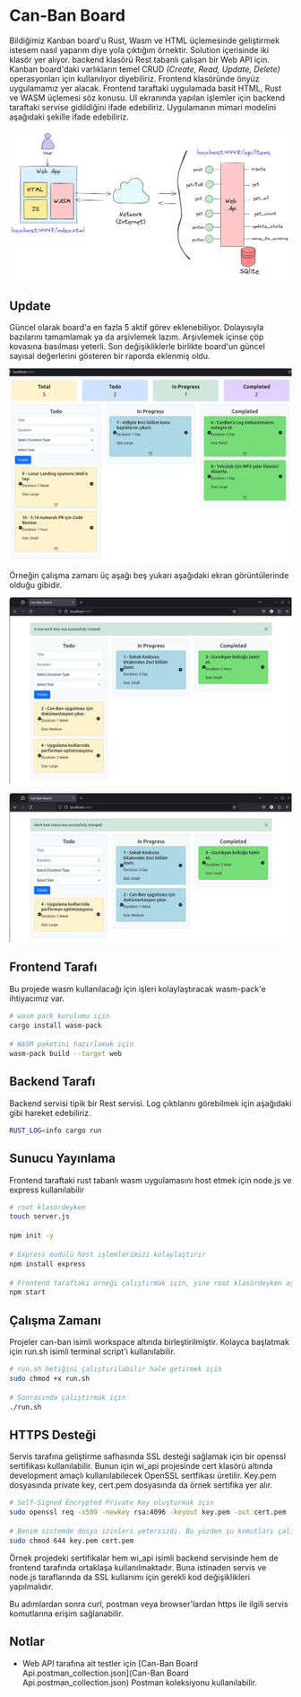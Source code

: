 # Can-Ban Board

Bildiğimiz Kanban board'u Rust, Wasm ve HTML üçlemesinde geliştirmek istesem nasıl yaparım diye yola çıktığım örnektir. Solution içerisinde iki klasör yer alıyor. backend klasörü Rest tabanlı çalışan bir Web API için. Kanban board'daki varlıkların temel CRUD _(Create, Read, Update, Delete)_ operasyonları için kullanılıyor diyebiliriz. Frontend klasöründe önyüz uygulamamız yer alacak. Frontend taraftaki uygulamada basit HTML, Rust ve WASM üçlemesi söz konusu. UI ekranında yapılan işlemler için backend taraftaki servise gidildiğini ifade edebiliriz. Uygulamanın mimari modelini aşağıdaki şekille ifade edebiliriz.

![Architecture](../images/can_ban_architecture.png)

## Update

Güncel olarak board'a en fazla 5 aktif görev eklenebiliyor. Dolayısıyla bazılarını tamamlamak ya da arşivlemek lazım. Arşivlemek içinse çöp kovasına basılması yeterli. Son değişikliklerle birlikte board'un güncel sayısal değerlerini gösteren bir raporda eklenmiş oldu.

![runtime 04](../images/can_ban_runtime_04.png)

Örneğin çalışma zamanı üç aşağı beş yukarı aşağıdaki ekran görüntülerinde olduğu gibidir.

![runtime 01](../images/can_ban_runtime_01.png)

![runtime 02](../images/can_ban_runtime_02.png)

## Frontend Tarafı

Bu projede wasm kullanılacağı için işleri kolaylaştıracak wasm-pack'e ihtiyacımız var.

```bash
# wasm pack kurulumu için
cargo install wasm-pack

# WASM paketini hazırlamak için
wasm-pack build --target web
```

## Backend Tarafı

Backend servisi tipik bir Rest servisi. Log çıktılarını görebilmek için aşağıdaki gibi hareket edebiliriz.

```bash
RUST_LOG=info cargo run
```

## Sunucu Yayınlama

Frontend taraftaki rust tabanlı wasm uygulamasını host etmek için node.js ve express kullanılabilir

```bash
# root klasördeyken
touch server.js

npm init -y

# Express modülü host işlemlerimizi kolaylaştırır
npm install express

# Frontend taraftaki örneği çalıştırmak için, yine root klasördeyken aşağıdaki komut kullanılabilir
npm start
```

## Çalışma Zamanı

Projeler can-ban isimli workspace altında birleştirilmiştir. Kolayca başlatmak için run.sh isimli terminal script'i kullanılabilir. 

```bash
# run.sh betiğini çalıştırılabilir hale getirmek için
sudo chmod +x run.sh

# Sonrasında çalıştırmak için
./run.sh
```

## HTTPS Desteği

Servis tarafına geliştirme safhasında SSL desteği sağlamak için bir openssl sertifikası kullanılabilir. Bunun için wi_api projesinde cert klasörü altında development amaçlı kullanılabilecek OpenSSL sertfikası üretilir. Key.pem dosyasında private key, cert.pem dosyasında da örnek sertifika yer alır.

```bash
# Self-Signed Encrypted Private Key oluşturmak için
sudo openssl req -x509 -newkey rsa:4096 -keyout key.pem -out cert.pem -sha256 -days 365

# Benim sistemde dosya izinleri yetersizdi. Bu yüzden şu komutları çalıştırdım.
sudo chmod 644 key.pem cert.pem
```

Örnek projedeki sertifikalar hem wi_api isimli backend servisinde hem de frontend tarafında ortaklaşa kullanılmaktadır. Buna istinaden servis ve node.js taraflarında da SSL kullanımı için gerekli kod değişiklikleri yapılmalıdır.

Bu adımlardan sonra curl, postman veya browser'lardan https ile ilgili servis komutlarına erişim sağlanabilir.

## Notlar

- Web API tarafına ait testler için [Can-Ban Board Api.postman_collection.json](Can-Ban Board Api.postman_collection.json) Postman koleksiyonu kullanılabilir.